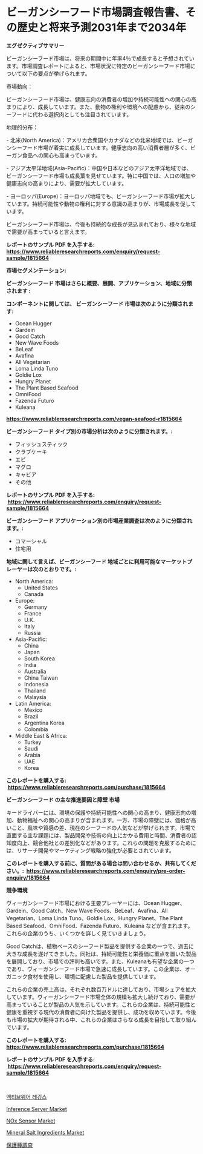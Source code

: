 <p><h1>ビーガンシーフード市場調査報告書、その歴史と将来予測2031年まで2034年</h1></p><p><strong>エグゼクティブサマリー</strong></p>
<p><p>ビーガンシーフード市場は、将来の期間中に年率4％で成長すると予想されています。市場調査レポートによると、市場状況に特定のビーガンシーフード市場について以下の要点が挙げられます。</p><p>市場動向：</p><p>ビーガンシーフード市場は、健康志向の消費者の増加や持続可能性への関心の高まりにより、成長しています。また、動物の権利や環境への配慮から、従来のシーフードに代わる選択肉としても注目されています。</p><p>地理的分布：</p><p>- 北米(North America)：アメリカ合衆国やカナダなどの北米地域では、ビーガンシーフード市場が着実に成長しています。健康志向の高い消費者層が多く、ビーガン食品への関心も高まっています。</p><p>- アジア太平洋地域(Asia-Pacific)：中国や日本などのアジア太平洋地域では、ビーガンシーフード市場も成長葉を見せています。特に中国では、人口の増加や健康志向の高まりにより、需要が拡大しています。</p><p>- ヨーロッパ(Europe)：ヨーロッパ地域でも、ビーガンシーフード市場が拡大しています。持続可能性や動物の権利に対する意識の高まりが、市場成長を促しています。</p><p>ビーガンシーフード市場は、今後も持続的な成長が見込まれており、様々な地域で需要が高まっていると言えます。</p></p>
<p><strong>レポートのサンプル PDF を入手する: <a href="https://www.reliableresearchreports.com/enquiry/request-sample/1815664">https://www.reliableresearchreports.com/enquiry/request-sample/1815664</a></strong></p>
<p><strong>市場セグメンテーション:</strong></p>
<p><strong> ビーガンシーフード 市場はさらに概要、展開、アプリケーション、地域に分類されます :</strong></p>
<p><strong>コンポーネントに関しては、 ビーガンシーフード 市場は次のように分類されます: &nbsp;</strong></p>
<p><ul><li>Ocean Hugger</li><li>Gardein</li><li>Good Catch</li><li>New Wave Foods</li><li>BeLeaf</li><li>Avafina</li><li>All Vegetarian</li><li>Loma Linda Tuno</li><li>Goldie Lox</li><li>Hungry Planet</li><li>The Plant Based Seafood</li><li>OmniFood</li><li>Fazenda Futuro</li><li>Kuleana</li></ul></p>
<p><strong><a href="https://www.reliableresearchreports.com/vegan-seafood-r1815664">https://www.reliableresearchreports.com/vegan-seafood-r1815664</a></strong></p>
<p><strong> ビーガンシーフード タイプ別の市場分析は次のように分類されます。:</strong></p>
<p><ul><li>フィッシュスティック</li><li>クラブケーキ</li><li>エビ</li><li>マグロ</li><li>キャビア</li><li>その他</li></ul></p>
<p><strong>レポートのサンプル PDF を入手する: &nbsp;<a href="https://www.reliableresearchreports.com/enquiry/request-sample/1815664">https://www.reliableresearchreports.com/enquiry/request-sample/1815664</a></strong></p>
<p><strong> ビーガンシーフード アプリケーション別の市場産業調査は次のように分類されます。:</strong></p>
<p><ul><li>コマーシャル</li><li>住宅用</li></ul></p>
<p><strong>地域に関して言えば、ビーガンシーフード 地域ごとに利用可能なマーケットプレーヤーは次のとおりです。:</strong></p>
<p><ul>
    <li>
        North America:
        <ul>
            <li>United States</li>
            <li>Canada</li>
        </ul>
    </li>
    <li>
        Europe:
        <ul>
            <li>Germany</li>
            <li>France</li>
            <li>U.K.</li>
            <li>Italy</li>
            <li>Russia</li>
        </ul>
    </li>
    <li>
        Asia-Pacific:
        <ul>
            <li>China</li>
            <li>Japan</li>
            <li>South Korea</li>
            <li>India</li>
            <li>Australia</li>
            <li>China Taiwan</li>
            <li>Indonesia</li>
            <li>Thailand</li>
            <li>Malaysia</li>
        </ul>
    </li>
    <li>
        Latin America:
        <ul>
            <li>Mexico</li>
            <li>Brazil</li>
            <li>Argentina Korea</li>
            <li>Colombia</li>
        </ul>
    </li>
    <li>
        Middle East & Africa:
        <ul>
            <li>Turkey</li>
            <li>Saudi</li>
            <li>Arabia</li>
            <li>UAE</li>
            <li>Korea</li>
        </ul>
    </li>
    </ul></p>
<p><strong>このレポートを購入する: &nbsp;<a href="https://www.reliableresearchreports.com/purchase/1815664">https://www.reliableresearchreports.com/purchase/1815664</a></strong></p>
<p><strong>ビーガンシーフード の主な推進要因と障壁 市場</strong></p>
<p><p>キードライバーには、環境の保護や持続可能性への関心の高まり、健康志向の増加、動物福祉への関心の高まりが含まれます。一方、市場の障壁には、価格が高いこと、風味や質感の差、現在のシーフードの人気などが挙げられます。市場で直面する主な課題には、製品開発や技術の向上にかかる費用と時間、消費者の認知度向上、競合他社との差別化などがあります。これらの問題を克服するためには、リサーチ開発やマーケティング戦略の強化が必要とされています。</p></p>
<p><strong>このレポートを購入する前に、質問がある場合は問い合わせるか、共有してください。:&nbsp; <a href="https://www.reliableresearchreports.com/enquiry/pre-order-enquiry/1815664">https://www.reliableresearchreports.com/enquiry/pre-order-enquiry/1815664</a></strong></p>
<p><strong>競争環境</strong></p>
<p><p>ヴィーガンシーフード市場における主要プレーヤーには、Ocean Hugger、Gardein、Good Catch、New Wave Foods、BeLeaf、Avafina、All Vegetarian、Loma Linda Tuno、Goldie Lox、Hungry Planet、The Plant Based Seafood、OmniFood、Fazenda Futuro、Kuleana などが含まれます。 これらの企業のうち、いくつかを詳しく見ていきましょう。</p><p>Good Catchは、植物ベースのシーフード製品を提供する企業の一つで、過去に大きな成長を遂げてきました。同社は、持続可能性と栄養価に重点を置いた製品を展開しており、市場での評判も高いです。また、Kuleanaも有望な企業の一つであり、ヴィーガンシーフード市場で急速に成長しています。この企業は、オーガニック食材を使用し、環境に配慮した製品を提供しています。</p><p>これらの企業の売上高は、それぞれ数百万ドルに達しており、市場シェアを拡大しています。ヴィーガンシーフード市場全体の規模も拡大し続けており、需要が高まっていることが製品の人気を示しています。これらの企業は、持続可能性と健康を重視する現代の消費者に向けた製品を提供し、成功を収めています。今後も市場の拡大が期待される中、これらの企業はさらなる成長を目指して取り組んでいます。</p></p>
<p><strong>このレポートを購入する: &nbsp; <a href="https://www.reliableresearchreports.com/purchase/1815664">https://www.reliableresearchreports.com/purchase/1815664</a></strong></p>
<p><strong>レポートのサンプル PDF を入手する: &nbsp;<a href="https://www.reliableresearchreports.com/enquiry/request-sample/1815664">https://www.reliableresearchreports.com/enquiry/request-sample/1815664</a></strong><strong></strong></p>
<p>&nbsp;</p>
<p><p><a href="https://github.com/Maeennan456456/Market-Research-Report-List-1/blob/main/494784425957.md">액티브웨어 레깅스</a></p><p><a href="https://view.publitas.com/reportprime-1/inference-server-market-size-cagr-trends-2024-2030/">Inference Server Market</a></p><p><a href="https://github.com/lylyparadise/Market-Research-Report-List-2/blob/main/nox-sensor-market.md">NOx Sensor Market</a></p><p><a href="https://zircon-bluebell-299.notion.site/Mineral-Salt-Ingredients-Market-Size-CAGR-Trends-2024-2030-1547a2d7436d4f4c8211f66935f0707c">Mineral Salt Ingredients Market</a></p><p><a href="https://github.com/joaejkdzgyljvo6/Market-Research-Report-List-1/blob/main/666088128493.md">保護種調査</a></p></p>
